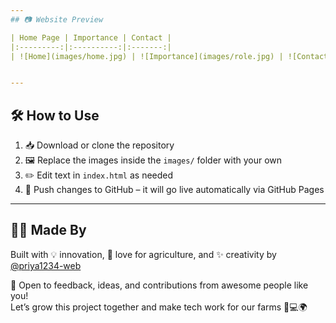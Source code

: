 ```yaml
---
## 📷 Website Preview

| Home Page | Importance | Contact |
|:---------:|:----------:|:-------:|
| ![Home](images/home.jpg) | ![Importance](images/role.jpg) | ![Contact](images/contact.jpg) |


---
```


## 🛠️ How to Use

1. 📥 Download or clone the repository  
2. 🖼️ Replace the images inside the `images/` folder with your own  
3. ✏️ Edit text in `index.html` as needed  
4. 🚀 Push changes to GitHub – it will go live automatically via GitHub Pages  

---

## 👩‍💻 Made By

Built with 💡 innovation, 🌿 love for agriculture, and ✨ creativity by [@priya1234-web](https://github.com/priya1234-web)

🚀 Open to feedback, ideas, and contributions from awesome people like you!  
Let’s grow this project together and make tech work for our farms 🌱💻🌍
